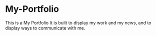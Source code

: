 # My-Portfolio
This is a My Portfolio It is built to display my work and my news, and to display ways to communicate with me.
